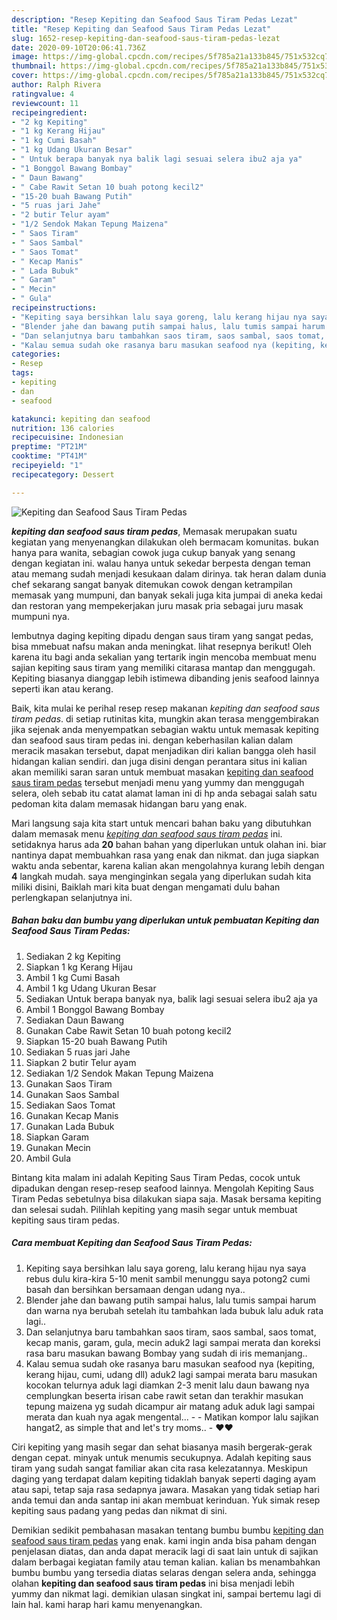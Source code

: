 ```yaml
---
description: "Resep Kepiting dan Seafood Saus Tiram Pedas Lezat"
title: "Resep Kepiting dan Seafood Saus Tiram Pedas Lezat"
slug: 1652-resep-kepiting-dan-seafood-saus-tiram-pedas-lezat
date: 2020-09-10T20:06:41.736Z
image: https://img-global.cpcdn.com/recipes/5f785a21a133b845/751x532cq70/kepiting-dan-seafood-saus-tiram-pedas-foto-resep-utama.jpg
thumbnail: https://img-global.cpcdn.com/recipes/5f785a21a133b845/751x532cq70/kepiting-dan-seafood-saus-tiram-pedas-foto-resep-utama.jpg
cover: https://img-global.cpcdn.com/recipes/5f785a21a133b845/751x532cq70/kepiting-dan-seafood-saus-tiram-pedas-foto-resep-utama.jpg
author: Ralph Rivera
ratingvalue: 4
reviewcount: 11
recipeingredient:
- "2 kg Kepiting"
- "1 kg Kerang Hijau"
- "1 kg Cumi Basah"
- "1 kg Udang Ukuran Besar"
- " Untuk berapa banyak nya balik lagi sesuai selera ibu2 aja ya"
- "1 Bonggol Bawang Bombay"
- " Daun Bawang"
- " Cabe Rawit Setan 10 buah potong kecil2"
- "15-20 buah Bawang Putih"
- "5 ruas jari Jahe"
- "2 butir Telur ayam"
- "1/2 Sendok Makan Tepung Maizena"
- " Saos Tiram"
- " Saos Sambal"
- " Saos Tomat"
- " Kecap Manis"
- " Lada Bubuk"
- " Garam"
- " Mecin"
- " Gula"
recipeinstructions:
- "Kepiting saya bersihkan lalu saya goreng, lalu kerang hijau nya saya rebus dulu kira-kira 5-10 menit sambil menunggu saya potong2 cumi basah dan bersihkan bersamaan dengan udang nya.."
- "Blender jahe dan bawang putih sampai halus, lalu tumis sampai harum dan warna nya berubah setelah itu tambahkan lada bubuk lalu aduk rata lagi.."
- "Dan selanjutnya baru tambahkan saos tiram, saos sambal, saos tomat, kecap manis, garam, gula, mecin aduk2 lagi sampai merata dan koreksi rasa baru masukan bawang Bombay yang sudah di iris memanjang.."
- "Kalau semua sudah oke rasanya baru masukan seafood nya (kepiting, kerang hijau, cumi, udang dll) aduk2 lagi sampai merata baru masukan kocokan telurnya aduk lagi diamkan 2-3 menit lalu daun bawang nya cemplungkan beserta irisan cabe rawit setan dan terakhir masukan tepung maizena yg sudah dicampur air matang aduk aduk lagi sampai merata dan kuah nya agak mengental...   Matikan kompor lalu sajikan hangat2, as simple that and let&#39;s try moms..  ❤❤"
categories:
- Resep
tags:
- kepiting
- dan
- seafood

katakunci: kepiting dan seafood 
nutrition: 136 calories
recipecuisine: Indonesian
preptime: "PT21M"
cooktime: "PT41M"
recipeyield: "1"
recipecategory: Dessert

---
```



![Kepiting dan Seafood Saus Tiram Pedas](https://img-global.cpcdn.com/recipes/5f785a21a133b845/751x532cq70/kepiting-dan-seafood-saus-tiram-pedas-foto-resep-utama.jpg)

<b><i>kepiting dan seafood saus tiram pedas</i></b>, Memasak merupakan suatu kegiatan yang menyenangkan dilakukan oleh bermacam komunitas. bukan hanya para wanita, sebagian cowok juga cukup banyak yang senang dengan kegiatan ini. walau hanya untuk sekedar berpesta dengan teman atau memang sudah menjadi kesukaan dalam dirinya. tak heran dalam dunia chef sekarang sangat banyak ditemukan cowok dengan ketrampilan memasak yang mumpuni, dan banyak sekali juga kita jumpai di aneka kedai dan restoran yang mempekerjakan juru masak pria sebagai juru masak mumpuni nya.

lembutnya daging kepiting dipadu dengan saus tiram yang sangat pedas, bisa mmebuat nafsu makan anda meningkat. lihat resepnya berikut! Oleh karena itu bagi anda sekalian yang tertarik ingin mencoba membuat menu sajian kepiting saus tiram yang memiliki citarasa mantap dan menggugah. Kepiting biasanya dianggap lebih istimewa dibanding jenis seafood lainnya seperti ikan atau kerang.

Baik, kita mulai ke perihal resep resep makanan <i>kepiting dan seafood saus tiram pedas</i>. di setiap rutinitas kita, mungkin akan terasa menggembirakan jika sejenak anda menyempatkan sebagian waktu untuk memasak kepiting dan seafood saus tiram pedas ini. dengan keberhasilan kalian dalam meracik masakan tersebut, dapat menjadikan diri kalian bangga oleh hasil hidangan kalian sendiri. dan juga disini dengan perantara situs ini kalian akan memiliki saran saran untuk membuat masakan <u>kepiting dan seafood saus tiram pedas</u> tersebut menjadi menu yang yummy dan menggugah selera, oleh sebab itu catat alamat laman ini di hp anda sebagai salah satu pedoman kita dalam memasak hidangan baru yang enak.


Mari langsung saja kita start untuk mencari bahan baku yang dibutuhkan dalam memasak menu <u><i>kepiting dan seafood saus tiram pedas</i></u> ini. setidaknya harus ada <b>20</b> bahan bahan yang diperlukan untuk olahan ini. biar nantinya dapat membuahkan rasa yang enak dan nikmat. dan juga siapkan waktu anda sebentar, karena kalian akan mengolahnya kurang lebih dengan <b>4</b> langkah mudah. saya menginginkan segala yang diperlukan sudah kita miliki disini, Baiklah mari kita buat dengan mengamati dulu bahan perlengkapan selanjutnya ini.

<!--inarticleads1-->

##### Bahan baku dan bumbu yang diperlukan untuk pembuatan Kepiting dan Seafood Saus Tiram Pedas:

1. Sediakan 2 kg Kepiting
1. Siapkan 1 kg Kerang Hijau
1. Ambil 1 kg Cumi Basah
1. Ambil 1 kg Udang Ukuran Besar
1. Sediakan  Untuk berapa banyak nya, balik lagi sesuai selera ibu2 aja ya
1. Ambil 1 Bonggol Bawang Bombay
1. Sediakan  Daun Bawang
1. Gunakan  Cabe Rawit Setan 10 buah potong kecil2
1. Siapkan 15-20 buah Bawang Putih
1. Sediakan 5 ruas jari Jahe
1. Siapkan 2 butir Telur ayam
1. Sediakan 1/2 Sendok Makan Tepung Maizena
1. Gunakan  Saos Tiram
1. Gunakan  Saos Sambal
1. Sediakan  Saos Tomat
1. Gunakan  Kecap Manis
1. Gunakan  Lada Bubuk
1. Siapkan  Garam
1. Gunakan  Mecin
1. Ambil  Gula


Bintang kita malam ini adalah Kepiting Saus Tiram Pedas, cocok untuk dipadukan dengan resep-resep seafood lainnya. Mengolah Kepiting Saus Tiram Pedas sebetulnya bisa dilakukan siapa saja. Masak bersama kepiting dan selesai sudah. Pilihlah kepiting yang masih segar untuk membuat kepiting saus tiram pedas. 

<!--inarticleads2-->

##### Cara membuat Kepiting dan Seafood Saus Tiram Pedas:

1. Kepiting saya bersihkan lalu saya goreng, lalu kerang hijau nya saya rebus dulu kira-kira 5-10 menit sambil menunggu saya potong2 cumi basah dan bersihkan bersamaan dengan udang nya..
1. Blender jahe dan bawang putih sampai halus, lalu tumis sampai harum dan warna nya berubah setelah itu tambahkan lada bubuk lalu aduk rata lagi..
1. Dan selanjutnya baru tambahkan saos tiram, saos sambal, saos tomat, kecap manis, garam, gula, mecin aduk2 lagi sampai merata dan koreksi rasa baru masukan bawang Bombay yang sudah di iris memanjang..
1. Kalau semua sudah oke rasanya baru masukan seafood nya (kepiting, kerang hijau, cumi, udang dll) aduk2 lagi sampai merata baru masukan kocokan telurnya aduk lagi diamkan 2-3 menit lalu daun bawang nya cemplungkan beserta irisan cabe rawit setan dan terakhir masukan tepung maizena yg sudah dicampur air matang aduk aduk lagi sampai merata dan kuah nya agak mengental...  -  - Matikan kompor lalu sajikan hangat2, as simple that and let&#39;s try moms..  - ❤❤


Ciri kepiting yang masih segar dan sehat biasanya masih bergerak-gerak dengan cepat. minyak untuk menumis secukupnya. Adalah kepiting saus tiram yang sudah sangat familiar akan cita rasa kelezatannya. Meskipun daging yang terdapat dalam kepiting tidaklah banyak seperti daging ayam atau sapi, tetap saja rasa sedapnya jawara. Masakan yang tidak setiap hari anda temui dan anda santap ini akan membuat kerinduan. Yuk simak resep kepiting saus padang yang pedas dan nikmat di sini. 

Demikian sedikit pembahasan masakan tentang bumbu bumbu <u>kepiting dan seafood saus tiram pedas</u> yang enak. kami ingin anda bisa paham dengan penjelasan diatas, dan anda dapat meracik lagi di saat lain untuk di sajikan dalam berbagai kegiatan family atau teman kalian. kalian bs menambahkan bumbu bumbu yang tersedia diatas selaras dengan selera anda, sehingga olahan <b>kepiting dan seafood saus tiram pedas</b> ini bisa menjadi lebih yummy dan nikmat lagi. demikian ulasan singkat ini, sampai bertemu lagi di lain hal. kami harap hari kamu menyenangkan.
